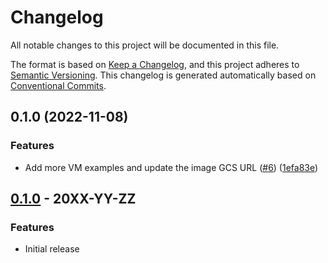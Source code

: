 # Changelog

All notable changes to this project will be documented in this file.

The format is based on
[Keep a Changelog](https://keepachangelog.com/en/1.0.0/),
and this project adheres to
[Semantic Versioning](https://semver.org/spec/v2.0.0.html).
This changelog is generated automatically based on [Conventional Commits](https://www.conventionalcommits.org/en/v1.0.0/).

## 0.1.0 (2022-11-08)


### Features

* Add more VM examples and update the image GCS URL ([#6](https://github.com/GoogleCloudPlatform/terraform-google-anthos-vm/issues/6)) ([1efa83e](https://github.com/GoogleCloudPlatform/terraform-google-anthos-vm/commit/1efa83e451a4d6b5af2909ce99677aa25b830bb8))

## [0.1.0](https://github.com/terraform-google-modules/terraform-google-anthos-vm/releases/tag/v0.1.0) - 20XX-YY-ZZ

### Features

- Initial release

[0.1.0]: https://github.com/terraform-google-modules/terraform-google-anthos-vm/releases/tag/v0.1.0
